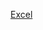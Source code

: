 [Excel](https://docs.google.com/spreadsheets/d/1ZPmj-2W3AfYZkOhFJbrzNaMmF5OovRbRAXkvpHBFZn4/edit#gid=2088160125)